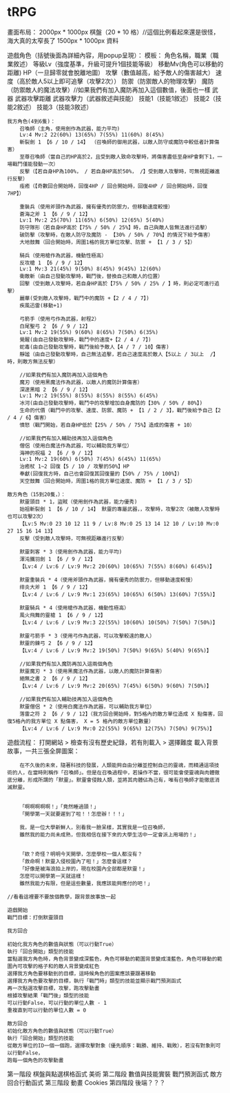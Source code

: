 # tRPG

畫面布局：
	2000px * 1000px 棋盤（20 * 10 格）//這個比例看起來還是很怪，海大真的太窄長了
	1500px * 1000px 資料

遊戲角色（括號後面為詳細內容，用popup呈現）：
	模板：
		角色名稱，職業（職業敘述）
		等級Lv（強度基準，升級可提升1個技能等級） 移動Mv(角色可以移動的距離)  HP（一旦歸零就會脫離地圖） 攻擊（數值越高，給予敵人的傷害越大） 速度（高於敵人5以上即可追擊（攻擊2次）） 防禦（防禦敵人的物理攻擊） 魔防（防禦敵人的魔法攻擊）//如果我們有加入魔防再加入這個數值，後面也一樣
		武器 武器攻擊距離 武器攻擊力（武器敘述與技能）
		技能1（技能1敘述）
		技能2（技能2敘述）
		技能3（技能3敘述）

	我方角色(4到6隻)：
		召喚師（主角，使用劍作為武器，能力平均)
		Lv:4 Mv:2 22(60%) 13(65%) 7(55%) 11(60%) 8(45%)
		斬裂劍 1 【6 / 10 / 14】 （召喚師的御用武器，以敵人防守或魔防中較低者計算傷害）
		至尊召喚師（當自己的HP高於2，且受到敵人致命攻擊時，將傷害盡低至身HP會剩下1，一場戰鬥僅能發動一次）
		反擊（【若自身HP為100%， / 若自身HP高於50%， /】受到敵人攻擊時，可無視距離進行反擊）
		痊癒（【奇數回合開始時，回復4HP / 回合開始時，回復4HP / 回合開始時，回復7HP】）

		重裝兵（使用斧頭作為武器，擁有優秀的防禦力，但移動速度較慢）
		蒼海之斧 1 【6 / 9 / 12】
		Lv:1 Mv:2 25(70%) 11(65%) 6(50%) 12(65%) 5(40%)
		防守隊形（若自身HP高於【75% / 50% / 25%】時，自己與敵人皆無法進行追擊）
		破防擊（攻擊時，在敵人防守及魔防 - 【30% / 50% / 70%】的情況下給予傷害）
		大地鼓舞（回合開始時，周圍1格的我方單位攻擊、防禦 + 【1 / 3 / 5】）

		騎兵（使用槍作為武器，機動性極高）
		反攻槍 1 【6 / 9 / 12】
		Lv:1 Mv:3 21(45%) 9(50%) 8(45%) 9(45%) 12(60%)
		衝敵斬（由自己發動攻擊時，戰鬥後，替換自己和敵人的位置）
		回擊（受到敵人攻擊時，若自身HP高於【75% / 50% / 25% / 】時，則必定可進行追擊）
		麗華(受到敵人攻擊時，戰鬥中的魔防 +【2 / 4 / 7】)
		疾風迅雷(移動+1)

		弓箭手（使用弓作為武器，射程2）
		白尾聖弓 2 【6 / 9 / 12】
		Lv:1 Mv:2 19(55%) 9(60%) 8(65%) 7(50%) 6(35%)
		覺醒(由自己發動攻擊時，戰鬥中的速度+【2 / 4 / 7】)
		蛇毒(由自己發動攻擊時，戰鬥後給予敵人【4 / 7 / 10】傷害)
		靜謐（由自己發動攻擊時，自己無法追擊，若自己速度高於敵人【5以上 / 3以上  /】時，則敵方無法反擊）

		//如果我們有加入魔防再加入這個角色
		魔刃（使用黑魔法作為武器，以敵人的魔防計算傷害）
		深邃黑暗 2 【6 / 9 / 12】
		Lv:1 Mv:2 19(55%) 8(55%) 8(55%) 8(55%) 6(45%)
		冰河(由自己發動攻擊時，戰鬥中的攻擊增加自身魔防的【30% / 50% / 80%】)
		生命的代價（戰鬥中的攻擊、速度、防禦、魔防 + 【1 / 2 / 3】，戰鬥後給予自己【2 / 4 / 6】傷害）
		憤怒（戰鬥開始，若自身HP低於【25% / 50% / 75%】造成的傷害 + 10）

		//如果我們有加入輔助技再加入這個角色
		僧侶（使用白魔法作為武器，可以輔助我方單位）
		海神的祝福 2 【6 / 9 / 12】
		Lv:1 Mv:2 19(60%) 6(50%) 7(45%) 6(45%) 11(65%)
		治癒杖 1~2 回復【5 / 10 / 攻擊的50%】HP
		奉獻(回復我方時，自己也會回復其回復量的【50% / 75% / 100%】)
		天空鼓舞（回合開始時，周圍1格的我方單位速度、魔防 + 【1 / 3 / 5】）

	敵方角色（15到20隻，）：
		默靈頭目 * 1，盜賊（使用劍作為武器，能力優秀)
		始祖斬裂劍 1 【6 / 10 / 14】 默靈的專屬武器，，攻擊時，攻擊2次（被敵人攻擊時也可以攻擊2次）
		【Lv:5 Mv:0 23 10 12 11 9 / Lv:8 Mv:0 25 13 14 12 10 / Lv:10 Mv:0 27 15 16 14 13】
		反擊（受到敵人攻擊時，可無視距離進行反擊）

		默靈刺客 * 3（使用劍作為武器，能力平均)
		渾沌鐵羽劍 1 【6 / 9 / 12】
		【Lv:4 / Lv:6 / Lv:9 Mv:2 20(60%) 10(65%) 7(55%) 8(60%) 6(45%)】
		
		默靈重裝兵 * 4（使用斧頭作為武器，擁有優秀的防禦力，但移動速度較慢）
		绯炎大斧 1 【6 / 9 / 12】
		【Lv:4 / Lv:6 / Lv:9 Mv:1 23(65%) 10(65%) 6(50%) 13(60%) 7(55%)】
		
		默靈騎兵 * 4（使用槍作為武器，機動性極高）
		風火飛舞的靈槍 1 【6 / 9 / 12】
		【Lv:4 / Lv:6 / Lv:9 Mv:3 22(55%) 10(60%) 10(50%) 7(50%) 7(50%)】
		
		默靈弓箭手 * 3（使用弓作為武器，可以攻擊較遠的敵人）
		默靈的鍊弓 2 【6 / 9 / 12】
		【Lv:4 / Lv:6 / Lv:9 Mv:2 19(50%) 7(50%) 9(65%) 5(40%) 9(65%)】
		
		//如果我們有加入魔防再加入這兩個角色
		默靈魔刃 * 3（使用黑魔法作為武器，以敵人的魔防計算傷害）
		絕無之書 2 【6 / 9 / 12】
		【Lv:4 / Lv:6 / Lv:9 Mv:2 20(65%) 7(45%) 6(50%) 9(60%) 7(50%)】
		
		//如果我們有加入輔助技再加入這個角色
		默靈僧侶 * 2（使用白魔法作為武器，可以輔助我方單位）
		落雷之符 2 【6 / 9 / 12】（我方回合開始時，對5格內的敵方單位造成 X 點傷害，回復5格內的我方單位 X 點傷害， X = 5 格內的敵方單位數量）
		【Lv:4 / Lv:6 / Lv:9 Mv:0 22(55%) 9(65%) 12(75%) 7(50%) 9(75%)】
		

遊戲流程：
	打開網站
	> 檢查有沒有歷史紀錄，若有則載入
	> 選擇難度
	載入背景故事，一共三張全屏圖案：

		在不久後的未來，隨著科技的發展，人類能夠自由分離並控制自己的靈魂，而精通這項技術的人，在當時則稱作「召喚師」。但是在召喚過程中，若操作不當，很可能會使靈魂與肉體徹底分離，形成所謂的「默靈」。默靈會侵蝕人類，並將其肉體佔為己有，唯有召喚師才能徹底消滅默靈。


		「啊啊啊啊啊！」「竟然睡過頭！」
		「開學第一天就要遲到了啦！！怎麼辦！！！」

		我，是一位大學新鮮人，別看我一臉呆樣，其實我是一位召喚師，
		雖然我的能力尚未成熟，但我相信在接下來的大學生活中一定會派上用場的！」


		「欸？奇怪？明明今天開學，怎麼學校一個人都沒有？
		「救命啊！默靈入侵校園內了啦！」怎麼會這樣？
		「好像是被海浪拍上岸的，現在校園內全部都是默靈！」
		怎麼可以開學第一天就這樣！
		雖然我能力有限，但是這些數量，我應該能夠應付的吧！」

	//看看這裡要不要放個教學，跟背景故事放一起
	
	遊戲開始
	戰鬥目標：打倒默靈頭目
	
	我方回合

	初始化我方角色的數值與狀態（可以行動True）
	執行「回合開始」類型的技能
	當點選我方角色時，角色背景變成深藍色，角色可移動的範圍背景變成淺藍色，角色可移動的範圍內可攻擊的格子和的敵人背景變成紅色
	選擇我方角色要移動到的目標，這時候角色的圖案應該要跟著移動
	選擇我方角色要攻擊的目標，執行「戰鬥時」類型的技能並顯示戰鬥預測函式
	再一次點選攻擊目標，攻擊，跑攻擊動畫
	根據攻擊結果「戰鬥後」類型的技能
	可以行動False，可以行動的單位人數 - 1
	重複直到可以行動的單位人數 = 0
	
	敵方回合
	初始化敵方角色的數值與狀態（可以行動True）
	執行「回合開始」類型的技能
	從敵方單位的ID一個一個跑，選擇攻擊對象（優先順序：戰勝、維持、戰敗），若沒有對象則可以行動False，
	跑每一個角色的攻擊動畫

第一階段
	棋盤與點選棋格函式
	美術
第二階段
	數值與技能實裝
	戰鬥預測函式
	敵方回合行動函式
第三階段
	動畫
	Cookies
第四階段
	後端？？？
